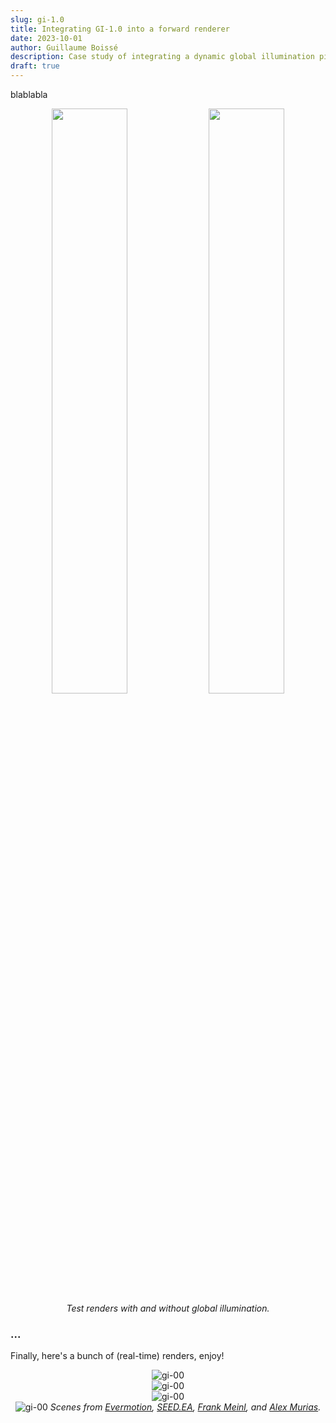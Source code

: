 ```yaml
---
slug: gi-1.0
title: Integrating GI-1.0 into a forward renderer
date: 2023-10-01
author: Guillaume Boissé
description: Case study of integrating a dynamic global illumination pipeline into a forward renderer.
draft: true
---
```


<div style="text-align: justify">

blablabla

<div style="text-align: center;">

<img src="/sponza-00.jpg" width="49%" />
<img src="/sponza-01.jpg" width="49%" /><br/>
<em>Test renders with and without global illumination.</em>

</div>

### ...

Finally, here's a bunch of (real-time) renders, enjoy!

<div style="text-align: center;">

![gi-00](/gi-00.jpg)\
![gi-00](/gi-01.jpg)\
![gi-00](/gi-02.jpg)\
![gi-00](/gi-03.jpg)
*Scenes from [Evermotion](https://evermotion.org/shop/show_product/archinteriors-vol-43-for-blender/14563#:~:text=View%20product%20licence-,Archinteriors%20vol.,already%20set%20up%20in%20Blender.&text=To%20unpack%20files%20download%20free%207%2DZip%20file%20archiver.), [SEED.EA](https://sketchfab.com/3d-models/pica-pica-mini-diorama-01-45e26a4ea7874c15b91bd659e656e30d), [Frank Meinl](https://casual-effects.com/data/), and [Alex Murias](https://sketchfab.com/3d-models/free-subway-station-r46-subway-ae5aadde1c6f48a19b32b309417a669b).*

</div>

</div>
